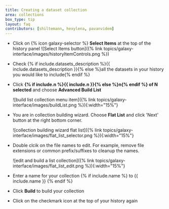 ```yaml
---
title: Creating a dataset collection
area: collections
box_type: tip
layout: faq
contributors: [shiltemann, hexylena, pavanvidem]
---
```


* Click on {% icon galaxy-selector %} **Select Items** at the top of the history panel ![Select Items button]({% link topics/galaxy-interface/images/historyItemControls.png %})
* Check {% if include.datasets_description %}{{ include.datasets_description }}{% else %}all the datasets in your history you would like to include{% endif %}
* Click **{% if include.n %}{{ include.n }}{% else %}n{% endif %} of N selected** and choose **Advanced Build List**

  ![build list collection menu item]({% link topics/galaxy-interface/images/buildList.png %}){:width="15%"}

* You are in collection building wizard. Choose **Flat List** and click 'Next' button at the right bottom corner.

  ![collection building wizard flat list]({% link topics/galaxy-interface/images/flat_list_selector.png %}){:width="15%"}

* Double clcik on the file names to edit. For example, remove file extensions or common prefix/suffixes to cleanup the names.

  ![edit and build a list collection]({% link topics/galaxy-interface/images/flat_list_edit.png %}){:width="15%"}

* Enter a name for your collection {% if include.name %} to {{ include.name }} {% endif %}
* Click **Build** to build your collection
* Click on the checkmark icon at the top of your history again

